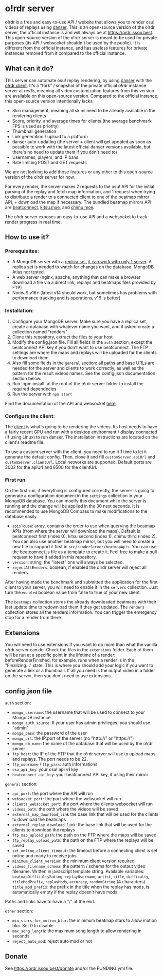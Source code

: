 # o!rdr server

o!rdr is a free and easy-to-use API / website that allows you to render osu! videos of replays using [danser](https://github.com/Wieku/danser-go).
This is an open-source version of the o!rdr server, the official instance is and will always be at https://ordr.issou.best.
This open-source version of the o!rdr server is meant to be used for private purposes (its API / websocket shouldn't be used by the public).
It is different from the official instance, and has useless features for private instances removed from it compared to the official instance.

## What can it do?

This server can automate osu! replay rendering, by using [danser](https://github.com/Wieku/danser-go) with the [o!rdr client](https://github.com/MasterIO02/ordr-client).
It's a "fork" / snapshot of the private official o!rdr instance server at rev15, meaning all video customization features from this version are available on this open-source version.
Compared to the official instance, this open-source version intentionally lacks:

-   Skin management, meaning all skins need to be already available in the rendering clients
-   Score, priority, and average times for clients (the average benchmark FPS is used as priority)
-   Thumbnail generation
-   Link generation / upload to a platform
-   danser auto-updating (the server + client will get updated as soon as possible to work with the latest official danser versions available, but there's no need to update them if you don't need to)
-   Usernames, players, and IP bans
-   Rate limiting POST and GET requests

We are not looking to add those features or any other to this open-source version of the o!rdr server for now.

For every render, the server makes 2 requests to the osu! API for the initial parsing of the replay and fetch map information, and 1 request when trying to distribute a render to a connected client to one of the beatmap mirror API, + download the map if necessary.
The bundled beatmap mirrors API are [beatconnect](https://beatconnect.io/), [kitsu.moe](https://kitsu.moe/), and [chimu.moe](https://chimu.moe/en/beatmaps).

The o!rdr server exposes an easy-to-use API and a websocket to track render progress in real time.

## How to use it?

### Prerequisites:

-   A MongoDB server with a [replica set](https://docs.mongodb.com/manual/tutorial/deploy-replica-set/), [it can work with only 1 server](https://docs.mongodb.com/manual/tutorial/convert-standalone-to-replica-set/). A replica set is needed to watch for changes on the database. MongoDB Atlas not tested.
-   A web server (nginx, apache, anything that can make a browser download a file via a direct link, replays and beatmaps files provided by FTP)
-   NodeJS v16+ (latest v14 should work, but sometimes has problems with performance tracking and fs operations, v16 is better)

### Installation:

1. Configure your MongoDB server. Make sure you have a replica set, create a database with whatever name you want, and if asked create a collection named "renders"
2. Clone this repository, extract the files to your host
3. Modify the config.json file. Fill all fields in the `auth` section, except the beatconnect API key if you don't want to use beatconnect. The FTP settings are where the maps and replays will be uploaded for the clients to download them.
4. Also fill some fields in the `general` section: all paths and base URLs are needed for the server and clients to work correctly, as well as the pattern for the result videos names. See the config.json documentation section below.
5. Run 'npm install' at the root of the o!rdr server folder to install the required dependecies
6. Run the server with `npm start`

Find the documentation of the API and websocket [here](https://ordr.issou.best/open-docs).

### Configure the client:

The [client](https://github.com/MasterIO02/ordr-client) is what's going to be rendering the videos. Its host needs to have a fairly recent GPU and run with a desktop environment / display connected (if using Linux) to run danser. The installation instructions are located on the client's readme file.

To use a custom server with the client, you need to run it 1 time to let it generate the default config. Then, close it and fill `customServer.apiUrl` and `customServer.clientUrl`. Local networks are supported. Default ports are 3002 for the apiUrl and 8500 for the clientUrl.

### First run

On the first run, if everything is configured correctly, the server is going to generate a configuration document in the `settings` collection in your MongoDB database. You can modify this document while the server is running and the change will be applied in the 30 next seconds.
It is recommended to use MongoDB Compass to make modifications to the database easily.

-   `apisToUse`: array, contains the order to use when querying the beatmap APIs (from where the server will download the maps). Default is beatconnect first (index 0), kitsu second (index 1), chimu third (index 2). You can also use another beatmap mirror, but you will need to create a new file to support it first in `src/renderServer/beatmapApis`. You can use the beatconnect.js file as a template to create it. Feel free to make a pull request to have it added in this repository.
-   `version`: string, the "latest" one will always be selected.
-   `rejectAllRenders`: boolean, if enabled the o!rdr server will reject all renders.

After having made the benchmark and submitted the application for the first client to your server, you will need to enable it in the `servers` collection. Just turn the `enabled` boolean value from false to true of your new client.

The `beatmaps` collection stores the already downloaded beatmaps with their last update time to redownload them if they get updated.
The `renders` collection stores all the renders information. You can trigger the emergency stop for a render from there

## Extensions

You will need to use extensions if you want to do more than what the vanilla o!rdr server can do. Check the files in the `extensions` folder.
Each of them will be run at a specific point in the lifetime of a render: beforeRenderFinished, for example, runs when a render is in the "Finalizing..." state. This is where you should add your logic if you want to generate a link or a thumbnail.
If all you need is the output video in a folder on the server, then you don't need to use extensions.

## config.json file

`auth` section:

-   `mongo_username`: the username that will be used to connect to your MongoDB instance
-   `mongo_auth_source`: If your user has admin privileges, you should use "admin"
-   `mongo_pass`: the password of the user
-   `mongo_url`: the IP:port of the server (no "http://" or "https://")
-   `mongo_db_name`: the name of the database that will be used by the o!rdr server
-   `ftp_host`: the IP of the FTP that the o!rdr server will use to upload maps and replays. The port needs to be 22.
-   `ftp_username` / `ftp_pass`: auth informations
-   `osu_api_key`: your osu! api v1 key
-   `beatconnect_api_key`: your beatconnect API key, if using their mirror

`general` section:

-   `api_port`: the port where the API will run
-   `websocket_port`: the port where the websocket will run
-   `clients_websocket_port`: the port where the clients websocket will run
-   `videos_path`: the path where the videos will be saved
-   `external_map_download_link` the base link that will be used for the clients to download the beatmaps
-   `external_replay_download_link`: the base link that will be used for the clients to download the replays
-   `ftp_map_upload_path`: the path on the FTP where the maps will be saved
-   `ftp_replay_upload_path`: the path on the FTP where the replays will be saved
-   `set_online_client_timeout`: the timeout before a connecting client is set online and ready to receive jobs
-   `minimum_client_version`: the minimum client version required
-   `videos_filename_schema`: the pattern / schema for the output video filename. Written in javascript template string. Available variables: `beatmapDifficultyRating`, `replayUsername`, `artist`, `title`, `difficulty`, `titleModPrefix`, `replayMods`, `accuracy`, `randomString` (4 characters)
    `title_mod_prefix`: the prefix in the title when the replay has mods, is automatically empty if the replay doesn't have mods

Paths and links have to have a "/" at the end.

`other` section:

-   `min_stars_for_motion_blur`: the minimum beatmap stars to allow motion blur. Set 0 to disable
-   `max_song_length`: the maximum song length to allow rendering in seconds
-   `reject_auto_mod`: reject auto mod or not

## Donate

See https://ordr.issou.best/donate and/or the FUNDING.yml file.
